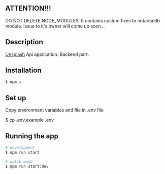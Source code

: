 ## ATTENTION!!!

DO NOT DELETE NODE_MODULES. It contains custom fixes to notarealdb module. Issue to it's owner will come up soon... 

## Description

[Unsplash](https://unsplash.com/) Api application. Backend part.

## Installation

```bash
$ npm i
```

## Set up
Copy environment variables and file in .env file

$ cp .env.example .env

## Running the app

```bash
# development
$ npm run start

# watch mode
$ npm run start:dev
